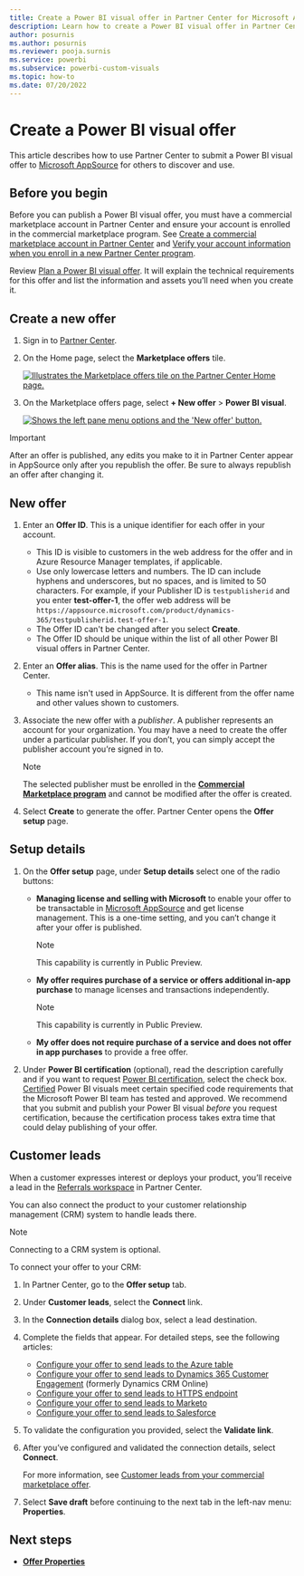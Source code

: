 ```yaml
---
title: Create a Power BI visual offer in Partner Center for Microsoft AppSource
description: Learn how to create a Power BI visual offer in Partner Center.
author: posurnis
ms.author: posurnis
ms.reviewer: pooja.surnis
ms.service: powerbi
ms.subservice: powerbi-custom-visuals
ms.topic: how-to
ms.date: 07/20/2022
---
```


# Create a Power BI visual offer

This article describes how to use Partner Center to submit a Power BI visual offer to [Microsoft AppSource](https://appsource.microsoft.com) for others to discover and use.

## Before you begin

Before you can publish a Power BI visual offer, you must have a commercial marketplace account in Partner Center and ensure your account is enrolled in the commercial marketplace program. See [Create a commercial marketplace account in Partner Center](create-account.md) and [Verify your account information when you enroll in a new Partner Center program](/partner-center/verification-responses#checking-your-verification-status).

Review [Plan a Power BI visual offer](marketplace-power-bi-visual.md). It will explain the technical requirements for this offer and list the information and assets you’ll need when you create it.

## Create a new offer

1. Sign in to [Partner Center](https://partner.microsoft.com/dashboard/home).

1. On the Home page, select the **Marketplace offers** tile.

    [ ![Illustrates the Marketplace offers tile on the Partner Center Home page.](./media/workspaces/partner-center-home.png) ](./media/workspaces/partner-center-home.png#lightbox)

1. On the Marketplace offers page, select **+ New offer** > **Power BI visual**.

    [ ![Shows the left pane menu options and the 'New offer' button.](media/power-bi-visual/new-offer-power-bi-visual-workspaces.png) ](media/power-bi-visual/new-offer-power-bi-visual-workspaces.png#lightbox)

> [!IMPORTANT]
> After an offer is published, any edits you make to it in Partner Center appear in AppSource only after you republish the offer. Be sure to always republish an offer after changing it.

## New offer

1. Enter an **Offer ID**. This is a unique identifier for each offer in your account.

    - This ID is visible to customers in the web address for the offer and in Azure Resource Manager templates, if applicable.
    - Use only lowercase letters and numbers. The ID can include hyphens and underscores, but no spaces, and is limited to 50 characters. For example, if your Publisher ID is `testpublisherid` and you enter **test-offer-1**, the offer web address will be `https://appsource.microsoft.com/product/dynamics-365/testpublisherid.test-offer-1`.
    - The Offer ID can't be changed after you select **Create**.
    - The Offer ID should be unique within the list of all other Power BI visual offers in Partner Center.

1. Enter an **Offer alias**. This is the name used for the offer in Partner Center.

    - This name isn't used in AppSource. It is different from the offer name and other values shown to customers.

1. Associate the new offer with a _publisher_. A publisher represents an account for your organization. You may have a need to create the offer under a particular publisher. If you don’t, you can simply accept the publisher account you’re signed in to.

    > [!NOTE]
    > The selected publisher must be enrolled in the [**Commercial Marketplace program**](marketplace-faq-publisher-guide.yml#how-do-i-sign-up-to-be-a-publisher-in-the-microsoft-commercial-marketplace-) and cannot be modified after the offer is created.

1. Select **Create** to generate the offer. Partner Center opens the **Offer setup** page.

## Setup details

1. On the **Offer setup** page, under **Setup details** select one of the radio buttons:

    - **Managing license and selling with Microsoft** to enable your offer to be transactable in [Microsoft AppSource](https://appsource.microsoft.com/) and get license management. This is a one-time setting, and you can’t change it after your offer is published.
        > [!NOTE]
        > This capability is currently in Public Preview.
    - **My offer requires purchase of a service or offers additional in-app purchase** to manage licenses and transactions independently.
        > [!NOTE]
        > This capability is currently in Public Preview.
    - **My offer does not require purchase of a service and does not offer in app purchases** to provide a free offer.

1. Under **Power BI certification** (optional), read the description carefully and if you want to request [Power BI certification](/power-bi/developer/visuals/power-bi-custom-visuals-certified), select the check box. [Certified](/power-bi/developer/visuals/power-bi-custom-visuals-certified) Power BI visuals meet certain specified code requirements that the Microsoft Power BI team has tested and approved. We recommend that you submit and publish your Power BI visual *before* you request certification, because the certification process takes extra time that could delay publishing of your offer.

## Customer leads

When a customer expresses interest or deploys your product, you’ll receive a lead in the [Referrals workspace](https://partner.microsoft.com/dashboard/referrals/v2/leads) in Partner Center.

You can also connect the product to your customer relationship management (CRM) system to handle leads there.

> [!NOTE]
> Connecting to a CRM system is optional.

To connect your offer to your CRM:

1. In Partner Center, go to the **Offer setup** tab.
1. Under **Customer leads**, select the **Connect** link.
1. In the **Connection details** dialog box, select a lead destination.
1. Complete the fields that appear. For detailed steps, see the following articles:

    - [Configure your offer to send leads to the Azure table](./partner-center-portal/commercial-marketplace-lead-management-instructions-azure-table.md#configure-your-offer-to-send-leads-to-the-azure-table)
    - [Configure your offer to send leads to Dynamics 365 Customer Engagement](./partner-center-portal/commercial-marketplace-lead-management-instructions-dynamics.md#configure-your-offer-to-send-leads-to-dynamics-365-customer-engagement) (formerly Dynamics CRM Online)
    - [Configure your offer to send leads to HTTPS endpoint](./partner-center-portal/commercial-marketplace-lead-management-instructions-https.md#configure-your-offer-to-send-leads-to-the-https-endpoint)
    - [Configure your offer to send leads to Marketo](./partner-center-portal/commercial-marketplace-lead-management-instructions-marketo.md#configure-your-offer-to-send-leads-to-marketo)
    - [Configure your offer to send leads to Salesforce](./partner-center-portal/commercial-marketplace-lead-management-instructions-salesforce.md#configure-your-offer-to-send-leads-to-salesforce)

1. To validate the configuration you provided, select the **Validate link**.
1. After you’ve configured and validated the connection details, select **Connect**.

    For more information, see [Customer leads from your commercial marketplace offer](partner-center-portal/commercial-marketplace-get-customer-leads.md).

1. Select **Save draft** before continuing to the next tab in the left-nav menu: **Properties**.

## Next steps

- [**Offer Properties**](power-bi-visual-properties.md)
